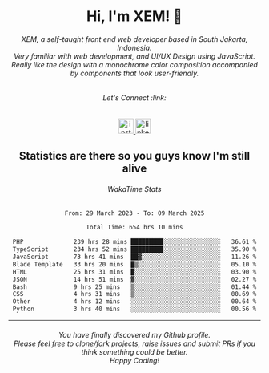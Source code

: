 <h1 align="center">Hi, I'm XEM! <span class="wave">👋</span></h1>

<h6 align="center">XEM, a self-taught front end web developer based in South Jakarta, Indonesia.<br>Very familiar with web development, and UI/UX Design using JavaScript.<br>Really like the design with a monochrome color composition accompanied by components that look user-friendly.</h6>

<div align="center">
  <h6>
    <i>Let's Connect :link:</i>
  </h6>
  <a href="https://instagram.com/ensayiti" target="_blank">
    <img src="https://img.shields.io/static/v1?message=Instagram&logo=instagram&label=&color=E4405F&logoColor=white&labelColor=&style=for-the-badge" height="30" alt="instagram logo"  />
  </a>
  <a href="https://www.linkedin.com/in/samuel-andika-94616625b/" target="_blank">
    <img src="https://img.shields.io/static/v1?message=LinkedIn&logo=linkedin&label=&color=0077B5&logoColor=white&labelColor=&style=for-the-badge" height="30" alt="linkedin logo"  />
  </a>
</div>

<h2 align="center">Statistics are there so you guys know I'm still alive</h1>

<div align="center">
  
  <h6>WakaTime Stats</h6>
  <!--START_SECTION:waka-->

```txt
From: 29 March 2023 - To: 09 March 2025

Total Time: 654 hrs 10 mins

PHP              239 hrs 28 mins █████████░░░░░░░░░░░░░░░░   36.61 %
TypeScript       234 hrs 52 mins █████████░░░░░░░░░░░░░░░░   35.90 %
JavaScript       73 hrs 41 mins  ██▓░░░░░░░░░░░░░░░░░░░░░░   11.26 %
Blade Template   33 hrs 20 mins  █▒░░░░░░░░░░░░░░░░░░░░░░░   05.10 %
HTML             25 hrs 31 mins  █░░░░░░░░░░░░░░░░░░░░░░░░   03.90 %
JSON             14 hrs 51 mins  ▓░░░░░░░░░░░░░░░░░░░░░░░░   02.27 %
Bash             9 hrs 25 mins   ▒░░░░░░░░░░░░░░░░░░░░░░░░   01.44 %
CSS              4 hrs 31 mins   ▒░░░░░░░░░░░░░░░░░░░░░░░░   00.69 %
Other            4 hrs 12 mins   ░░░░░░░░░░░░░░░░░░░░░░░░░   00.64 %
Python           3 hrs 40 mins   ░░░░░░░░░░░░░░░░░░░░░░░░░   00.56 %
```

<!--END_SECTION:waka-->
</div>

---

<h6 align="center">
  You have finally discovered my Github profile.
  <br>
  Please feel free to clone/fork projects, raise issues and submit PRs if you think something could be better.
  <br>
  <i>Happy Coding!</i>
</h6>
